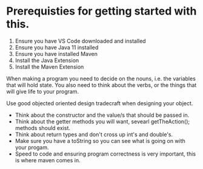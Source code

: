 # Prerequisties for getting started with this.

1. Ensure you have VS Code downloaded and installed
2. Ensure you have Java 11 installed
3. Ensure you have installed Maven
4. Install the Java Extension
5. Install the Maven Extension

When making a program you need to decide on the nouns, i.e. the variables that will hold state.  You also need to think about the verbs, or the things that will give life to your program.

Use good objected oriented design tradecraft when designing your object.  
 - Think about the constructor and the value/s that should be passed in.  
 - Think about the getter methods you will want, sevearl getTheAction(); methods should exist.
 - Think about return types and don't cross up int's and double's.
 - Make sure you have a toString so you can see what is going on with your progam.
 - Speed to code and ensuring program correctness is very important, this is where maven comes in.

